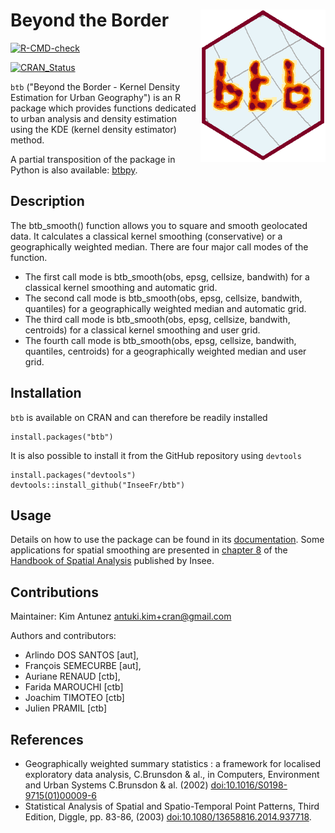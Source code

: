 # Beyond the Border <img src="man/figures/logo.png" width=200 align="right" />

<!-- badges: start -->
  [![R-CMD-check](https://github.com/jpramil/btb/actions/workflows/R-CMD-check.yaml/badge.svg)](https://github.com/jpramil/btb/actions/workflows/R-CMD-check.yaml)
  <!-- badges: end -->

[![CRAN_Status](http://www.r-pkg.org/badges/version/btb)](https://cran.r-project.org/package=btb)

`btb` ("Beyond the Border - Kernel Density Estimation for Urban Geography") is an R package which provides functions dedicated to urban analysis and density estimation using the KDE (kernel density estimator) method. 

A partial transposition of the package in Python is also available: [btbpy](https://github.com/InseeFrLab/btbpy).

## Description

 The btb_smooth() function allows you to square and smooth geolocated data. It calculates a classical kernel smoothing (conservative) or a geographically weighted median. There are four major call modes of the function. 

- The first call mode is btb_smooth(obs, epsg, cellsize, bandwith) for a classical kernel smoothing and automatic grid.
- The second call mode is btb_smooth(obs, epsg, cellsize, bandwith, quantiles) for a geographically weighted median and automatic grid.
- The third call mode is btb_smooth(obs, epsg, cellsize, bandwith, centroids) for a classical kernel smoothing and user grid.
- The fourth call mode is btb_smooth(obs, epsg, cellsize, bandwith, quantiles, centroids) for a geographically weighted median and user grid.

## Installation

`btb` is available on CRAN and can therefore be readily installed
```
install.packages("btb")
```

It is also possible to install it from the GitHub repository using `devtools`
```
install.packages("devtools")
devtools::install_github("InseeFr/btb")
```

## Usage 

Details on how to use the package can be found in its [documentation](man). Some applications for spatial smoothing are presented in [chapter 8](https://www.insee.fr/en/statistiques/fichier/3635545/imet131-l-chapitre-8.pdf) of the [Handbook of Spatial Analysis](https://www.insee.fr/en/information/3635545) published by Insee.

## Contributions

Maintainer: Kim Antunez <antuki.kim+cran@gmail.com>

Authors and contributors:
- Arlindo DOS SANTOS [aut],
- François SEMECURBE [aut],
- Auriane RENAUD [ctb],
- Farida MAROUCHI [ctb]
- Joachim TIMOTEO [ctb]
- Julien PRAMIL [ctb]

## References

- Geographically weighted summary statistics : a framework for localised exploratory data analysis, C.Brunsdon & al., in Computers, Environment and Urban Systems C.Brunsdon & al. (2002) [doi:10.1016/S0198-9715(01)00009-6](https://doi.org/10.1016/S0198-9715(01)00009-6) 
- Statistical Analysis of Spatial and Spatio-Temporal Point Patterns, Third Edition, Diggle, pp. 83-86, (2003) [doi:10.1080/13658816.2014.937718](https://doi.org/10.1080/13658816.2014.937718).
